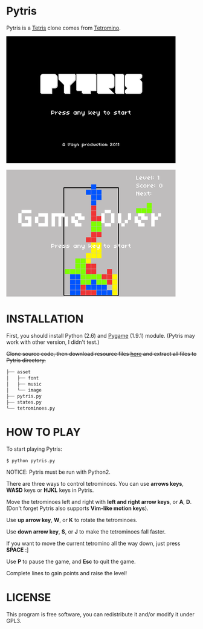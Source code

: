 Pytris
========

Pytris is a [Tetris](http://en.wikipedia.org/wiki/Tetris) clone comes from [Tetromino](http://inventwithpython.com/tetromino.py).

![Pytris](https://github.com/Vayn/Pytris/raw/master/asset/image/screenshot01.png)

![Pytris](https://github.com/Vayn/Pytris/raw/master/asset/image/screenshot02.png)

INSTALLATION
============

First, you should install Python (2.6) and [Pygame](http://www.pygame.org/) (1.9.1) module. (Pytris may work with other version, I didn't test.) 

<del>Clone source code, then download resource files [here](http://dl.dbank.com/c0c5w9zs2s) and extract all files to Pytris directory.</del>

    ├── asset
    │   ├── font
    │   ├── music
    │   └── image
    ├── pytris.py
    ├── states.py
    └── tetrominoes.py 

HOW TO PLAY
===========

To start playing Pytris:

    $ python pytris.py

NOTICE: Pytris must be run with Python2.

There are three ways to control tetrominoes. You can use **arrows keys**, **WASD** keys or **HJKL** keys in Pytris.

Move the tetrominoes left and right with **left and right arrow keys**, or **A**, **D**. (Don't forget Pytris also supports **Vim-like motion keys**).

Use **up arrow key**, **W**, or **K** to rotate the tetrominoes.

Use **down arrow key**, **S**, or **J** to make the tetrominoes fall faster.

If you want to move the current tetromino all the way down, just press **SPACE** :]

Use **P** to pause the game, and **Esc** to quit the game.

Complete lines to gain points and raise the level!

LICENSE
=======

This program is free software, you can redistribute it and/or modify it under GPL3.
